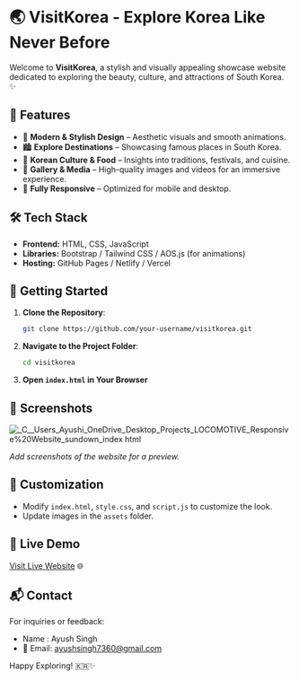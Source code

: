 # 🌏 VisitKorea - Explore Korea Like Never Before

Welcome to **VisitKorea**, a stylish and visually appealing showcase website dedicated to exploring the beauty, culture, and attractions of South Korea. ✨

## 🌟 Features

- 🎨 **Modern & Stylish Design** – Aesthetic visuals and smooth animations.
- 🏙️ **Explore Destinations** – Showcasing famous places in South Korea.
- 🍜 **Korean Culture & Food** – Insights into traditions, festivals, and cuisine.
- 📸 **Gallery & Media** – High-quality images and videos for an immersive experience.
- 📱 **Fully Responsive** – Optimized for mobile and desktop.

## 🛠️ Tech Stack

- **Frontend:** HTML, CSS, JavaScript
- **Libraries:** Bootstrap / Tailwind CSS / AOS.js (for animations)
- **Hosting:** GitHub Pages / Netlify / Vercel

## 🚀 Getting Started

1. **Clone the Repository**:
   ```sh
   git clone https://github.com/your-username/visitkorea.git
   ```
2. **Navigate to the Project Folder**:
   ```sh
   cd visitkorea
   ```
3. **Open `index.html` in Your Browser**

## 📸 Screenshots
![_C__Users_Ayushi_OneDrive_Desktop_Projects_LOCOMOTIVE_Responsive%20Website_sundown_index html](https://github.com/user-attachments/assets/e31eb469-20a5-49f0-b80a-a27b4a460a2a)

_Add screenshots of the website for a preview._

## 🎨 Customization

- Modify `index.html`, `style.css`, and `script.js` to customize the look.
- Update images in the `assets` folder.

## 🔗 Live Demo
[Visit Live Website](https://travelkoreanow.netlify.app/) 🌐

## 📬 Contact
For inquiries or feedback:
- Name : Ayush Singh
- 📧 Email: ayushsingh7360@gmail.com
  
Happy Exploring! 🇰🇷✨
